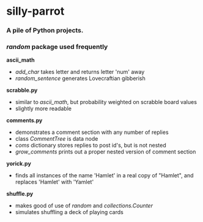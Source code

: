 # silly-parrot  
### A pile of Python projects.   
### *random* package used frequently

**ascii_math** 
* *add_char* takes letter and returns letter 'num' away
* *random_sentence* generates Lovecraftian gibberish  

**scrabble.py**
* similar to *ascii_math*, but probability weighted on scrabble board values
* slightly more readable

**comments.py**  
* demonstrates a comment section with any number of replies
* class *CommentTree* is data node
* *coms* dictionary stores replies to post id's, but is not nested
* *grow_comments* prints out a proper nested version of comment section

**yorick.py**
* finds all instances of the name 'Hamlet' in a real copy of  "Hamlet", and replaces 'Hamlet' with 'Yamlet'

**shuffle.py**
* makes good of use of *random* and *collections.Counter*
* simulates shuffling a deck of playing cards


